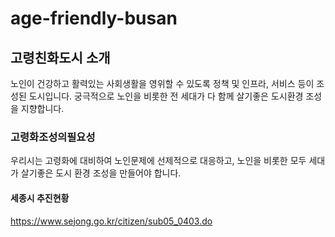 # age-friendly-busan

## 고령친화도시 소개
노인이 건강하고 활력있는 사회생활을 영위할 수 있도록 정책 및 인프라, 서비스 등이 조성된 도시입니다. 궁극적으로 노인을 비롯한 전 세대가 다 함께 살기좋은 도시환경 조성을 지향합니다.

### 고령화조성의필요성
우리시는 고령화에 대비하여 노인문제에 선제적으로 대응하고, 노인을 비롯한 모두 세대가 살기좋은 도시 환경 조성을 만들어야 합니다.

#### 세종시 추진현황
https://www.sejong.go.kr/citizen/sub05_0403.do



